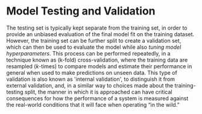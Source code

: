 # Model Testing and Validation

The testing set is typically kept separate from the training set, in order to provide an unbiased evaluation of the final model fit on the training dataset. However, the training set can be further split to create a validation set, which can then be used to evaluate the model while also *tuning model hyperparameters*. This process can be performed repeatedly, in a technique known as (k-fold) cross-validation, where the training data are resampled (*k*-times) to compare models and estimate their performance in general when used to make predictions on unseen data. This type of validation is also known as 'internal validation', to distinguish it from external validation, and, in a similar way to choices made about the training-testing split, the manner in which it is approached can have critical consequences for how the performance of a system is measured against the real-world conditions that it will face when operating “in the wild.”